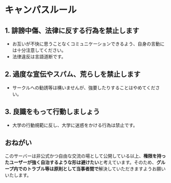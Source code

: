 # キャンパスルール

## 1. 誹謗中傷、法律に反する行為を禁止します

- お互いが不快に思うことなくコミュニケーションできるよう、自身の言動には十分注意してください。
- 法律違反は言語道断です。

## 2. 過度な宣伝やスパム、荒らしを禁止します

- サークルへの勧誘等は構いませんが、強要したりすることはやめてください。

## 3. 良識をもって行動しましょう

- 大学の行動規範に反し、大学に迷惑をかける行為は禁止です。

## おねがい

このサーバーは非公式かつ自由な交流の場として公開している以上、**権限を持ったユーザーが強く自治するような形は避けたい**と考えています。そのため、**グループ内でのトラブル等は原則として当事者間で**解決していただきますようお願いいたします。
